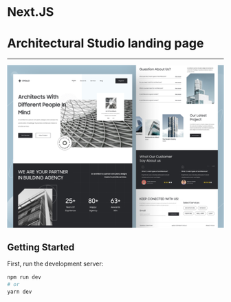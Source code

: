 # Next.JS
# Architectural Studio landing page
<hr/>

![project img](public/archtictureStudio.png)

## Getting Started

First, run the development server:

```bash
npm run dev
# or
yarn dev
```